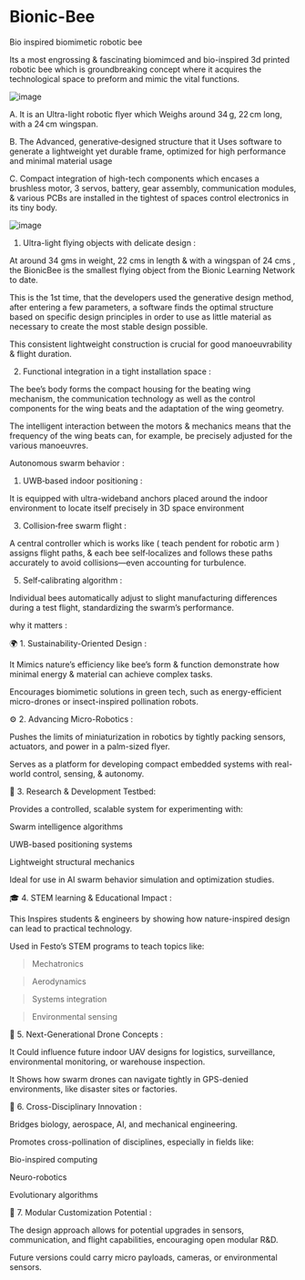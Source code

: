 # Bionic-Bee
Bio inspired biomimetic robotic bee

Its a most engrossing & fascinating biomimced and bio-inspired 3d printed robotic bee which is groundbreaking concept where it acquires the technological space to preform and mimic the vital functions. 



![image](https://github.com/user-attachments/assets/7fca9279-834c-43bf-a8d2-79e88551c410)



A. It is an Ultra-light robotic flyer which Weighs around 34 g, 22 cm long, with a 24 cm wingspan.


B. The Advanced, generative‑designed structure that it Uses software to generate a lightweight yet durable frame, optimized for high performance and minimal material usage


C. Compact integration of high-tech components which encases a brushless motor, 3 servos, battery, gear assembly, communication modules, & various PCBs are installed in the tightest of spaces control electronics in its tiny body.


![image](https://github.com/user-attachments/assets/74f1a931-547a-4881-9496-ad6120bc855f)



1. Ultra-light flying objects with delicate design :


At around 34 gms in weight, 22 cms in length & with a wingspan of 24 cms , the BionicBee is the smallest flying object from the Bionic Learning Network to date.

This is the 1st time, that the developers used the generative design method, after entering a few parameters, a software finds the optimal structure based on specific design principles in order to use as little material as necessary to create the most stable design possible. 

This consistent lightweight construction is crucial for good manoeuvrability & flight duration.



2. Functional integration in a tight installation space :


The bee’s body forms the compact housing for the beating wing mechanism, the communication technology as well as the control components for the wing beats and the adaptation of the wing geometry.

The intelligent interaction between the motors & mechanics means that the frequency of the wing beats can, for example, be precisely adjusted for the various manoeuvres.



Autonomous swarm behavior :


1. UWB‑based indoor positioning :
   
It is equipped with ultra-wideband anchors placed around the indoor environment to locate itself precisely in 3D space environment


3. Collision‑free swarm flight :

A central controller which is works like ( teach pendent for robotic arm ) assigns flight paths, & each bee self‑localizes and follows these paths accurately to avoid collisions—even accounting for turbulence.


5. Self‑calibrating algorithm :
   
Individual bees automatically adjust to slight manufacturing differences during a test flight, standardizing the swarm’s performance.




why it matters : 


🌍 1. Sustainability-Oriented Design :

It Mimics nature’s efficiency like bee’s form & function demonstrate how minimal energy & material can achieve complex tasks.

Encourages biomimetic solutions in green tech, such as energy-efficient micro-drones or insect-inspired pollination robots.



⚙️ 2. Advancing Micro-Robotics :

Pushes the limits of miniaturization in robotics by tightly packing sensors, actuators, and power in a palm-sized flyer.

Serves as a platform for developing compact embedded systems with real-world control, sensing, & autonomy.



🧪 3. Research & Development Testbed:

Provides a controlled, scalable system for experimenting with:

Swarm intelligence algorithms

UWB-based positioning systems

Lightweight structural mechanics

Ideal for use in AI swarm behavior simulation and optimization studies.




🎓 4. STEM learning & Educational Impact :

This Inspires students & engineers by showing how nature-inspired design can lead to practical technology.

Used in Festo’s STEM programs to teach topics like:

> Mechatronics

> Aerodynamics

> Systems integration

> Environmental sensing




🚁 5. Next-Generational Drone Concepts :

It Could influence future indoor UAV designs for logistics, surveillance, environmental monitoring, or warehouse inspection.

It Shows how swarm drones can navigate tightly in GPS-denied environments, like disaster sites or factories.




🧬 6. Cross-Disciplinary Innovation : 

Bridges biology, aerospace, AI, and mechanical engineering.

Promotes cross-pollination of disciplines, especially in fields like:

Bio-inspired computing

Neuro-robotics

Evolutionary algorithms




🧩 7. Modular Customization Potential :

The design approach allows for potential upgrades in sensors, communication, and flight capabilities, encouraging open modular R&D.

Future versions could carry micro payloads, cameras, or environmental sensors.
